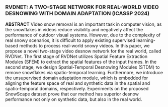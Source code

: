 ###  RVDNET: A TWO-STAGE NETWORK FOR REAL-WORLD VIDEO DESNOWING WITH DOMAIN ADAPTATION (ICASSP 2024)

**ABSTRACT**   Video snow removal is an important task in computer vision, as the snowflakes in videos reduce visibility and negatively affect the performance of outdoor visual systems. 
However, due to the complexity of real snowy scenarios, it is difficult to apply existing supervised learning-based methods to process real-world snowy videos. 
In this paper, we propose a novel two-stage video desnow network for the real world, called RVDNet. 
The first stage of RVDNet utilizes Spatial Feature Extraction Modules (SFEM) to extract the spatial features of the input frames. 
In the second stage, we design Spatial-Temporal Desnowing Modules (STDM) to remove snowflakes via spatio-temporal learning. 
Furthermore, we introduce the unsupervised domain adaptation module, which is embedded for aligning the feature space of real and synthetic data in the spatial and spatio-temporal domains, 
respectively. Experiments on the proposed SnowScape dataset prove that our method has superior desnow performance not only on synthetic data, but also in the real world.
